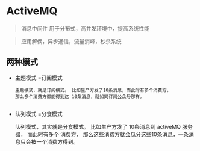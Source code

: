 # ActiveMQ
> 消息中间件 用于分布式，高并发环境中，提高系统性能


> 应用解偶，异步通信，流量消峰，秒杀系统


## 两种模式
- 主题模式 =订阅模式
    
    ```
    主题模式，就是订阅模式。 比如生产方发了10条消息，而此时有多个消费方，
    那么多个消费方都能得到这 10条消息，就如同订阅公众号那样。
      
    
    ```
- 队列模式 =分食模式
    
    队列模式，其实就是分食模式。 比如生产方发了 10条消息到 activeMQ 服务器， 而此时有多个 消费方，
    那么这些消费方就会瓜分这些10条消息，一条消息只会被一个消费方得到。